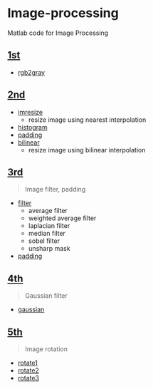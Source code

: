 # Image-processing
Matlab code for Image Processing

## [1st](./1st)

* [rgb2gray](./1st/my_rgb2gray.m)

## [2nd](./2nd)

* [imresize](./2nd/my_imresize.m)
    * resize image using nearest interpolation
* [histogram](./2nd/my_histogram.m)
* [padding](./2nd/my_padding.m)
* [bilinear](./2nd/my_bilinear.m)
    * resize image using bilinear interpolation

## [3rd](./3rd)
> Image filter, padding

* [filter](./3rd/my_filter.m)
    * average filter
    * weighted average filter
    * laplacian filter
    * median filter
    * sobel filter
    * unsharp mask
* [padding](./3rd/my_padding.m)

## [4th](./4th)
> Gaussian filter

* [gaussian](./4th/my_gaussian.m)

## [5th](./5th)
> Image rotation

* [rotate1](./5th/my_rotate.m)
* [rotate2](./5th/my_rotate2.m)
* [rotate3](./5th/my_rotate3.m)


